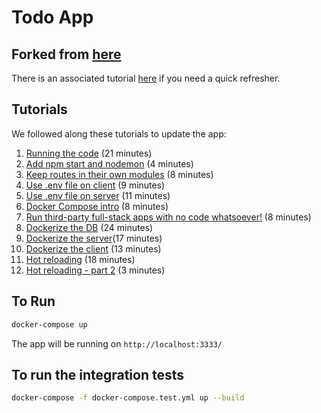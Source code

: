 # Todo App

## Forked from [here](https://github.com/l0609890/pern-todo-app)

There is an associated tutorial [here](https://www.youtube.com/watch?v=ldYcgPKEZC8) if you need a quick refresher.

## Tutorials

We followed along these tutorials to update the app:

1. [Running the code](https://www.loom.com/share/0cd5a64678ab4f658d0349ed525d938f) (21 minutes)
2. [Add npm start and nodemon](https://www.loom.com/share/969312b303aa4ac6b065405db66bcb7a) (4 minutes)
3. [Keep routes in their own modules](https://www.loom.com/share/1600efbc5e104ce9b721111c3cebfdb6) (8 minutes)
4. [Use .env file on client](https://www.loom.com/share/e2e2b00723684d449a22d2655408ccf6) (9 minutes)
5. [Use .env file on server](https://www.loom.com/share/04c8cc9ee5b445c1a2d9de0eb5a3a259) (11 minutes)
6. [Docker Compose intro](https://www.loom.com/share/293c71810f4b4fa586264355ebab2561) (8 minutes)
7. [Run third-party full-stack apps with no code whatsoever!](https://www.loom.com/share/8a13b4ec3e3d4f1c9141453f844e7a4d) (8 minutes)
8. [Dockerize the DB](https://www.loom.com/share/7be11575828b4f83ace43a6173d479b6) (24 minutes)
9. [Dockerize the server](https://www.loom.com/share/0846359cfed14b7dadda3e91a797d1cf)(17 minutes)
10. [Dockerize the client](https://www.loom.com/share/2626f50e765548409a9df1d1ff26b18f) (13 minutes)
11. [Hot reloading](https://www.loom.com/share/371aa8617f694dbaaa5830da003617b5) (18 minutes)
12. [Hot reloading - part 2](https://www.loom.com/share/103597196a3e43d4817b7914630d244c) (3 minutes)

## To Run

```zsh
docker-compose up
```

The app will be running on `http://localhost:3333/`

## To run the integration tests

```zsh
docker-compose -f docker-compose.test.yml up --build
```
